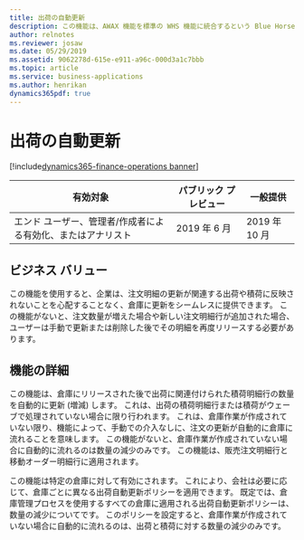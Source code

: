 ```yaml
---
title: 出荷の自動更新
description: この機能は、AWAX 機能を標準の WHS 機能に統合するという Blue Horseshoe との契約から始まります。  この機能では、関連する注文からの出荷数量のリアルタイム表現が提供され、それがウェーブで処理されていない限り、倉庫にリリースされた後でシステムは出荷の数量を自動的に更新することができます。
author: relnotes
ms.reviewer: josaw
ms.date: 05/29/2019
ms.assetid: 9062278d-615e-e911-a96c-000d3a1c7bbb
ms.topic: article
ms.service: business-applications
ms.author: henrikan
dynamics365pdf: true
---
```

# 出荷の自動更新
[!include[dynamics365-finance-operations banner](../includes/dynamics365-finance-operations.md)]

| 有効対象    |  パブリック プレビュー | 一般提供 | 
| ---------- | ---------- |---------- |
|エンド ユーザー、管理者/作成者による有効化、またはアナリスト|2019 年 6 月| 2019 年 10 月|


## ビジネス バリュー
<!-- bv start -->
この機能を使用すると、企業は、注文明細の更新が関連する出荷や積荷に反映されないことを心配することなく、倉庫に更新をシームレスに提供できます。 この機能がないと、注文数量が増えた場合や新しい注文明細行が追加された場合、ユーザーは手動で更新または削除した後でその明細を再度リリースする必要があります。 
<!-- bv end -->



## 機能の詳細
<!--feature detail start -->
この機能は、倉庫にリリースされた後で出荷に関連付けられた積荷明細行の数量を自動的に更新 (増減) します。 これは、出荷の積荷明細行または積荷がウェーブで処理されていない場合に限り行われます。 これは、倉庫作業が作成されていない限り、機能によって、手動での介入なしに、注文の更新が自動的に倉庫に流れることを意味します。 この機能がないと、倉庫作業が作成されていない場合に自動的に流れるのは数量の減少のみです。 この機能は、販売注文明細行と移動オーダー明細行に適用されます。 
 
この機能は特定の倉庫に対して有効にされます。 これにより、会社は必要に応じて、倉庫ごとに異なる出荷自動更新ポリシーを適用できます。 既定では、倉庫管理プロセスを使用するすべての倉庫に適用される出荷自動更新ポリシーは、数量の減少についてです。 このポリシーを設定すると、倉庫作業が作成されていない場合に自動的に流れるのは、出荷と積荷に対する数量の減少のみです。
<!--feature detail end -->











